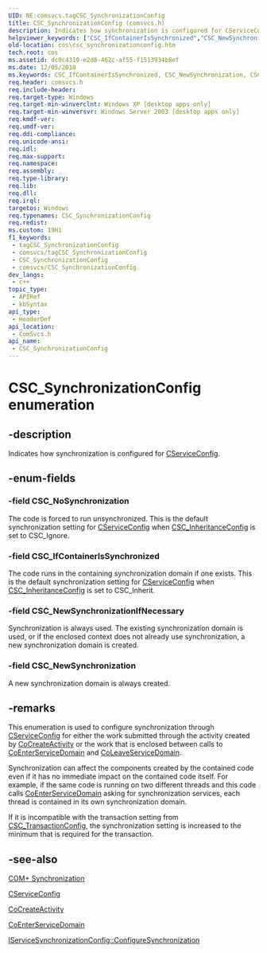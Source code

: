 ```yaml
---
UID: NE:comsvcs.tagCSC_SynchronizationConfig
title: CSC_SynchronizationConfig (comsvcs.h)
description: Indicates how synchronization is configured for CServiceConfig.
helpviewer_keywords: ["CSC_IfContainerIsSynchronized","CSC_NewSynchronization","CSC_NewSynchronizationIfNecessary","CSC_NoSynchronization","CSC_SynchronizationConfig","CSC_SynchronizationConfig enumeration [COM+]","_cos_CSC_SynchronizationConfig","comsvcs/CSC_IfContainerIsSynchronized","comsvcs/CSC_NewSynchronization","comsvcs/CSC_NewSynchronizationIfNecessary","comsvcs/CSC_NoSynchronization","comsvcs/CSC_SynchronizationConfig","cos.csc_synchronizationconfig"]
old-location: cos\csc_synchronizationconfig.htm
tech.root: cos
ms.assetid: dc0c4310-e2d8-462c-af55-f1513934b8ef
ms.date: 12/05/2018
ms.keywords: CSC_IfContainerIsSynchronized, CSC_NewSynchronization, CSC_NewSynchronizationIfNecessary, CSC_NoSynchronization, CSC_SynchronizationConfig, CSC_SynchronizationConfig enumeration [COM+], _cos_CSC_SynchronizationConfig, comsvcs/CSC_IfContainerIsSynchronized, comsvcs/CSC_NewSynchronization, comsvcs/CSC_NewSynchronizationIfNecessary, comsvcs/CSC_NoSynchronization, comsvcs/CSC_SynchronizationConfig, cos.csc_synchronizationconfig
req.header: comsvcs.h
req.include-header: 
req.target-type: Windows
req.target-min-winverclnt: Windows XP [desktop apps only]
req.target-min-winversvr: Windows Server 2003 [desktop apps only]
req.kmdf-ver: 
req.umdf-ver: 
req.ddi-compliance: 
req.unicode-ansi: 
req.idl: 
req.max-support: 
req.namespace: 
req.assembly: 
req.type-library: 
req.lib: 
req.dll: 
req.irql: 
targetos: Windows
req.typenames: CSC_SynchronizationConfig
req.redist: 
ms.custom: 19H1
f1_keywords:
 - tagCSC_SynchronizationConfig
 - comsvcs/tagCSC_SynchronizationConfig
 - CSC_SynchronizationConfig
 - comsvcs/CSC_SynchronizationConfig
dev_langs:
 - c++
topic_type:
 - APIRef
 - kbSyntax
api_type:
 - HeaderDef
api_location:
 - ComSvcs.h
api_name:
 - CSC_SynchronizationConfig
---
```


# CSC_SynchronizationConfig enumeration


## -description

Indicates how synchronization is configured for <a href="/windows/desktop/cossdk/cserviceconfig">CServiceConfig</a>.

## -enum-fields

### -field CSC_NoSynchronization

The code is forced to run unsynchronized. This is the default synchronization setting for <a href="/windows/desktop/cossdk/cserviceconfig">CServiceConfig</a> when <a href="/windows/desktop/api/comsvcs/ne-comsvcs-csc_inheritanceconfig">CSC_InheritanceConfig</a> is set to CSC_Ignore.

### -field CSC_IfContainerIsSynchronized

The code runs in the containing synchronization domain if one exists. This is the default synchronization setting for <a href="/windows/desktop/cossdk/cserviceconfig">CServiceConfig</a> when <a href="/windows/desktop/api/comsvcs/ne-comsvcs-csc_inheritanceconfig">CSC_InheritanceConfig</a> is set to CSC_Inherit.

### -field CSC_NewSynchronizationIfNecessary

Synchronization is always used. The existing synchronization domain is used, or if the enclosed context does not already use synchronization, a new synchronization domain is created.

### -field CSC_NewSynchronization

A new synchronization domain is always created.

## -remarks

This enumeration is used to configure synchronization through <a href="/windows/desktop/cossdk/cserviceconfig">CServiceConfig</a> for either the work submitted through the activity created by <a href="/windows/desktop/api/comsvcs/nf-comsvcs-cocreateactivity">CoCreateActivity</a> or the work that is enclosed between calls to <a href="/windows/desktop/api/comsvcs/nf-comsvcs-coenterservicedomain">CoEnterServiceDomain</a> and <a href="/windows/desktop/api/comsvcs/nf-comsvcs-coleaveservicedomain">CoLeaveServiceDomain</a>.

Synchronization can affect the components created by the contained code even if it has no immediate impact on the contained code itself. For example, if the same code is running on two different threads and this code calls <a href="/windows/desktop/api/comsvcs/nf-comsvcs-coenterservicedomain">CoEnterServiceDomain</a> asking for synchronization services, each thread is contained in its own synchronization domain.

If it is incompatible with the transaction setting from <a href="/windows/desktop/api/comsvcs/ne-comsvcs-csc_transactionconfig">CSC_TransactionConfig</a>, the synchronization setting is increased to the minimum that is required for the transaction.

## -see-also

<a href="/windows/desktop/cossdk/com--synchronization">COM+ Synchronization</a>



<a href="/windows/desktop/cossdk/cserviceconfig">CServiceConfig</a>



<a href="/windows/desktop/api/comsvcs/nf-comsvcs-cocreateactivity">CoCreateActivity</a>



<a href="/windows/desktop/api/comsvcs/nf-comsvcs-coenterservicedomain">CoEnterServiceDomain</a>



<a href="/windows/desktop/api/comsvcs/nf-comsvcs-iservicesynchronizationconfig-configuresynchronization">IServiceSynchronizationConfig::ConfigureSynchronization</a>